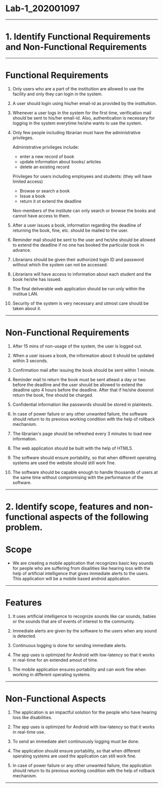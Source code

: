 # Lab-1_202001097

-----------------------------------------------------------------------------------------------------------------------------------------------------------------------

# 1. Identify Functional Requirements and Non-Functional Requirements

-----------------------------------------------------------------------------------------------------------------------------------------------------------------------

# Functional Requirements

1. Only users who are a part of the instituition are allowed to use the facility and only they can login in the system.

2. A user should login using his/her email-id as provided by the instituition.

3. Whenever a user logs in the system for the first time, verification mail should be sent to his/her email-id. Also, authentication is necessary for logging in the system everytime he/she wants to use the system.

4. Only few people including librarian must have the administrative privileges.

   Administrative privileges include:
   * enter a new record of book 
   * update information about books/ articles
   * delete an existing record

   Privileges for users including employees and students: (they will have limited access)
   * Browse or search a book
   * Issue a book
   * return it ot extend the deadline

   Non-members of the institute can only search or browse the books and cannot have access to them.

5. After a user issues a book, information regarding the deadline of returning the book, fine, etc. should be mailed to the user.

6. Reminder mail should be sent to the user and he/she should be allowed to extend the deadline if no one has booked the particular book in advance.

7. Librarians should be given their authorized login ID and password without which the system can not be accessed.

8. Librarians will have access to information about each student and the book he/she has issued.

9. The final deliverable web application should be run only within the institue LAN.

10. Security of the system is very necessary and utmost care should be taken about it.

-----------------------------------------------------------------------------------------------------------------------------------------------------------------------

# Non-Functional Requirements

1. After 15 mins of non-usage of the system, the user is logged out.

2. When a user issues a book, the information about it should be updated within 3 seconds.

3. Confirmation mail after issuing the book should be sent within 1 minute.

4. Reminder mail to return the book must be sent atleast a day or two before the deadline and the user should be allowed to extend the deadline upto 4 hours before the deadline. After that if he/she doesnot return the book, fine should be charged.

5. Confidential information like passwords should be stored in plaintexts.

6. In case of power failure or any other unwanted failure, the software should return to its previous working condition with the help of rollback mechanism.

7. The librarian's page should be refreshed every 3 minutes to load new information.

8. The web application should be built with the help of HTML5.

9. The software should ensure portability, so that when different operating systems are used the website should still work fine.

10. The software should be capable enough to handle thousands of users at the same time without compromising with the performance of the software.


-----------------------------------------------------------------------------------------------------------------------------------------------------------------------

# 2. Identify scope, features and non-functional aspects of the following problem.

# Scope

* We are creating a mobile application that recognizes basic key sounds for people who are suffering from disailities like hearing loss with the help of artificial intelligence that gives immediate alerts to the users. This application will be a mobile based android application.

-----------------------------------------------------------------------------------------------------------------------------------------------------------------------

# Features

1. It uses artificial intelligence to recognize sounds like car sounds, babies or the sounds that are of events of interest to the community.

2. Immediate alerts are given by the software to the users when any sound is detected.

3. Continuous logging is done for sending immediate alerts.

4. The app uses is optimized for Android with low-latency so that it works in real-time for an extended amout of time.

5. The mobile application ensures portability and can work fine when working in different operating systems.

-----------------------------------------------------------------------------------------------------------------------------------------------------------------------

# Non-Functional Aspects

1. The application is an impactful solution for the people who have hearing loss like disabilities.

2. The app uses is optimized for Android with low-latency so that it works in real-time use.

3. To send an immediate alert continuously logging must be done.

4. The application should ensure portability, so that when different operating systems are used the application can still work fine.

5. In case of power failure or any other unwanted failure, the application should return to its previous working condition with the help of rollback mechanism.

-----------------------------------------------------------------------------------------------------------------------------------------------------------------------
